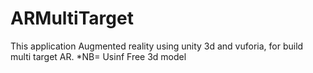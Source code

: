 # ARMultiTarget
This application Augmented reality using unity 3d and vuforia, for build multi target AR. *NB= Usinf Free 3d model
